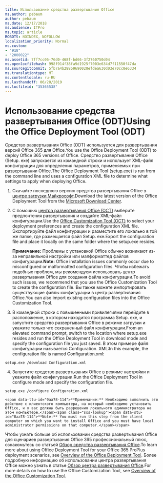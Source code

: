 ```yaml
---
title: Использование средства развертывания Office
ms.author: pebaum
author: pebaum
ms.date: 12/17/2018
ms.audience: ITPro
ms.topic: article
ROBOTS: NOINDEX, NOFOLLOW
localization_priority: Normal
ms.custom:
- "918"
- "2000022"
ms.assetid: 7ff7cc06-76d0-468f-bd66-3f2760750d04
ms.openlocfilehash: 998f914f38fa9d1925f7003e634d7f11550f47da
ms.sourcegitcommit: 5fb7a4b28859690020efdea630d03e70cc0e6334
ms.translationtype: MT
ms.contentlocale: ru-RU
ms.lasthandoff: 06/28/2019
ms.locfileid: "35365538"
---
```

# <a name="using-the-office-deployment-tool-odt"></a><span data-ttu-id="0aa78-102">Использование средства развертывания Office (ODT)</span><span class="sxs-lookup"><span data-stu-id="0aa78-102">Using the Office Deployment Tool (ODT)</span></span>

<span data-ttu-id="0aa78-103">Средство развертывания Office (ODT) используется для развертывания версий Office 365 для Office.</span><span class="sxs-lookup"><span data-stu-id="0aa78-103">You use the Office Deployment Tool (ODT) to deploy Office 365 versions of Office.</span></span> <span data-ttu-id="0aa78-104">Средство развертывания Office (Setup. exe) запускается из командной строки и использует XML-файл конфигурации для определения параметров, применяемых при развертывании Office.</span><span class="sxs-lookup"><span data-stu-id="0aa78-104">The Office Deployment Tool (setup.exe) is run from the command line and uses a configuration XML file to determine what settings to apply when deploying Office.</span></span>
  
1. <span data-ttu-id="0aa78-105">Скачайте последнюю версию средства развертывания Office в [центре загрузки Майкрософт](http://go.microsoft.com/fwlink/p/?LinkID=626065).</span><span class="sxs-lookup"><span data-stu-id="0aa78-105">Download the latest version of the Office Deployment Tool from the [Microsoft Download Center](http://go.microsoft.com/fwlink/p/?LinkID=626065).</span></span>

2. <span data-ttu-id="0aa78-106">С помощью [центра развертывания Office (OCT)](https://config.office.com) выберите предпочтения развертывания и создайте XML-файл конфигурации.</span><span class="sxs-lookup"><span data-stu-id="0aa78-106">Use the [Office Customization Tool (OCT)](https://config.office.com) to select your deployment preferences and create the configuration XML file.</span></span> <span data-ttu-id="0aa78-107">Экспортируйте файл конфигурации и разместите его локально в той же папке, где размещается файл Setup. exe.</span><span class="sxs-lookup"><span data-stu-id="0aa78-107">Export the configuration file and place it locally on the same folder where the setup.exe resides.</span></span>

    <span data-ttu-id="0aa78-108">**Примечание:** Проблемы с установкой Office обычно возникают из-за неправильной настройки или малформаттед файлов конфигурации.</span><span class="sxs-lookup"><span data-stu-id="0aa78-108">**Note:** Office installation issues commonly occur due to misconfigured or malformatted configuration files.</span></span> <span data-ttu-id="0aa78-109">Чтобы избежать подобных проблем, мы рекомендуем использовать центр развертывания Office для создания файла конфигурации.</span><span class="sxs-lookup"><span data-stu-id="0aa78-109">To avoid such issues, we recommend that you use the Office Customization Tool to create the configuration file.</span></span> <span data-ttu-id="0aa78-110">Вы также можете импортировать существующие файлы конфигурации в центр развертывания Office.</span><span class="sxs-lookup"><span data-stu-id="0aa78-110">You can also import existing configuration files into the Office Customization Tool.</span></span>

3. <span data-ttu-id="0aa78-111">В командной строки с повышенными привилегиями перейдите в расположение, в котором находится программа Setup. exe, и запустите средство развертывания Office в режиме загрузки и укажите только что сохраненный файл конфигурации.</span><span class="sxs-lookup"><span data-stu-id="0aa78-111">From an elevated command prompt, switch to the location where setup.exe resides and run the Office Deployment Tool in download mode and specify the configuration file you just saved.</span></span> <span data-ttu-id="0aa78-112">В этом примере файл конфигурации называется Configuration. XML:</span><span class="sxs-lookup"><span data-stu-id="0aa78-112">In this example, the configuration file is named Configuration.xml:</span></span>
    
  ```
  setup.exe /download Configuration.xml  
  ```

4. <span data-ttu-id="0aa78-113">Запустите средство развертывания Office в режиме настройки и укажите файл конфигурации.</span><span class="sxs-lookup"><span data-stu-id="0aa78-113">Run the Office Deployment Tool in configure mode and specify the configuration file.</span></span>
    
  ```
  setup.exe /configure Configuration.xml
  ```

    <span data-ttu-id="0aa78-114">**Примечание:** Необходимо выполнить это действие с клиентского компьютера, на который необходимо установить Office, и у вас должны быть разрешения локального администратора на этом компьютере.</span><span class="sxs-lookup"><span data-stu-id="0aa78-114">**Note:** You must run this step from the client computer on which you want to install Office and you must have local administrator permissions on that computer.</span></span>

<span data-ttu-id="0aa78-115">Чтобы узнать больше об использовании средства развертывания Office для сценариев развертывания Office 365 профессиональный плюс, ознакомьтесь со статьей [Обзор средства развертывания Office](https://docs.microsoft.com/deployoffice/overview-of-the-office-2016-deployment-tool).</span><span class="sxs-lookup"><span data-stu-id="0aa78-115">To learn more about using Office Deployment Tool for your Office 365 ProPlus deployment scenarios, see [Overview of the Office Deployment Tool](https://docs.microsoft.com/deployoffice/overview-of-the-office-2016-deployment-tool).</span></span> <span data-ttu-id="0aa78-116">Более подробную информацию об использовании центра развертывания Office можно узнать в статье [Обзор центра развертывания Office](https://docs.microsoft.com/DeployOffice/overview-of-the-office-customization-tool-for-click-to-run).</span><span class="sxs-lookup"><span data-stu-id="0aa78-116">For more details on how to use the Office Customization Tool, see [Overview of the Office Customization Tool](https://docs.microsoft.com/DeployOffice/overview-of-the-office-customization-tool-for-click-to-run).</span></span>
